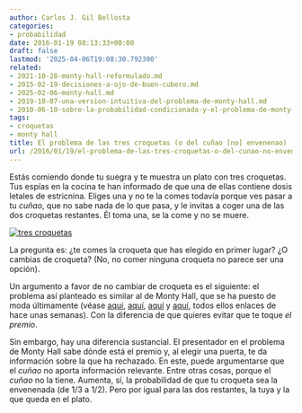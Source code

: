 ```yaml
---
author: Carlos J. Gil Bellosta
categories:
- probabilidad
date: 2016-01-19 08:13:33+00:00
draft: false
lastmod: '2025-04-06T19:08:30.792300'
related:
- 2021-10-28-monty-hall-reformulado.md
- 2015-02-19-decisiones-a-ojo-de-buen-cubero.md
- 2025-02-06-monty-hall.md
- 2019-10-07-una-version-intuitiva-del-problema-de-monty-hall.md
- 2010-06-10-sobre-la-probabilidad-condicionada-y-el-problema-de-monty-hall.md
tags:
- croquetas
- monty hall
title: El problema de las tres croquetas (o del cuñao [no] envenenao)
url: /2016/01/19/el-problema-de-las-tres-croquetas-o-del-cunao-no-envenenao/
---
```


Estás comiendo donde tu suegra y te muestra un plato con tres croquetas. Tus espías en la cocina te han informado de que una de ellas contiene dosis letales de estricnina. Eliges una y no te la comes todavía porque ves pasar a tu _cuñao_, que no sabe nada de lo que pasa, y le invitas a coger una de las dos croquetas restantes. Él toma una, se la come y no se muere.

[![tres croquetas](/wp-uploads/2016/01/tres_croquetas.jpg)
](/wp-uploads/2016/01/tres_croquetas.jpg)

La pregunta es: ¿te comes la croqueta que has elegido en primer lugar? ¿O cambias de croqueta? (No, no comer ninguna croqueta no parece ser una opción).

Un argumento a favor de no cambiar de croqueta es el siguiente: el problema así planteado es similar al de Monty Hall, que se ha puesto de moda últimamente (véase [aquí](http://www.elconfidencial.com/alma-corazon-vida/2015-12-04/problema-monty-hall-matematicas-un-dos-tres_1112997/), [aquí](http://www.lavanguardia.com/vida/20151221/30955677439/solucion-problema-monty-hall.html), [aquí](http://nadaesgratis.es/pedro-rey-biel/pasatiempo-navideno-el-problema-de-las-3-puertas) y [aquí](https://twitter.com/kikollan/status/681822116044500992), todos ellos enlaces de hace unas semanas). Con la diferencia de que quieres evitar que te toque _el premio_.

Sin embargo, hay una diferencia sustancial. El presentador en el problema de Monty Hall sabe dónde está el premio y, al elegir una puerta, te da información sobre la que ha rechazado. En este, puede argumentarse que el _cuñao_ no aporta información relevante. Entre otras cosas, porque el _cuñao_ no la tiene. Aumenta, sí, la probabilidad de que tu croqueta sea la envenenada (de 1/3 a 1/2). Pero por igual para las dos restantes, la tuya y la que queda en el plato.